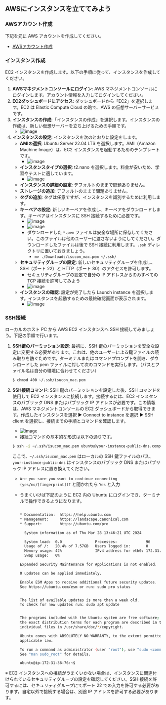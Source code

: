 ## AWSにインスタンスを立ててみよう

### AWSアカウント作成

下記を元に AWS アカウントを作成してください。

- [AWSアカウント作成](https://aws.amazon.com/jp/)

### インスタンス作成

EC2 インスタンスを作成します。以下の手順に従って、インスタンスを作成してください。

1. **AWSマネジメントコンソールにログイン**: AWS マネジメントコンソールにログインします。アカウント情報を入力してログインしてください。
2. **EC2ダッシュボードにアクセス**: ダッシュボードから「EC2」を選択します。EC2 は Elastic Compute Cloud の略で、AWS の仮想サーバーサービスです。
3. **インスタンスの作成**:「インスタンスの作成」を選択します。インスタンスの作成は、新しい仮想サーバーを立ち上げるための手順です。
   - ![image](https://storage.googleapis.com/zenn-user-upload/cb295726ca6f-20240328.png)
4. **インスタンスの設定**: インスタンスを次のとおりに設定をします。
   - **AMIの選択**: Ubuntu Server 22.04 LTS を選択します。AMI（Amazon Machine Image）は、EC2 インスタンスを起動するためのテンプレートです。
     - ![image](https://storage.googleapis.com/zenn-user-upload/891ca990791c-20240328.png)
   - **インスタンスタイプの選択**: t2.nano を選択します。料金が安いため、学習やテストに適しています。
     - ![image](https://storage.googleapis.com/zenn-user-upload/966376530ab8-20240328.png)
   - **インスタンスの詳細の設定**: デフォルトのままで問題ありません。
   - **ストレージの追加**: デフォルトのままで問題ありません。
   - **タグの追加**: タグは任意ですが、インスタンスを識別するために利用します。
   - **キーペアの設定**: 新しいキーペアを作成し、キーペアをダウンロードします。キーペアはインスタンスに SSH 接続するために必要です。
     - ![image](https://storage.googleapis.com/zenn-user-upload/9b0eb7f99f09-20240328.png)
     - ![image](https://storage.googleapis.com/zenn-user-upload/96b8d61f1909-20240328.png)
     - ダウンロードした `*.pem` ファイルは安全な場所に保存してください。このファイルは他のユーザーに渡さないようにしてください。ダウンロードしたファイルは後で SSH 接続に利用します。`.ssh` ディレクトリに置いておきましょう。
       - `mv ./Downloads/isucon_mac.pem ~/.ssh/`
   - **セキュリティグループの設定**: 新しいセキュリティグループを作成し、SSH（ポート 22）と HTTP（ポート 80）のアクセスを許可します。
     - セキュリティグループの設定で自分の IP アドレスからのみすべての TCP 接続を許可してみよう
     - ![image](https://github.com/Progate/path-community-projects/assets/26600620/04d02537-2efd-482e-acad-b94826c5b463)
   - **インスタンスの確認**: 設定が完了したら Launch instance を選択します。インスタンスを起動するための最終確認画面が表示されます。
     - ![image](https://github.com/Progate/path-community-projects/assets/26600620/0e0c96b4-3101-4d3e-a38d-71d91eec86e8)

### SSH接続

ローカルのホスト PC から AWS EC2 インスタンスへ SSH 接続してみましょう。下記の手順で行います。

1. **SSH鍵のパーミッション設定**: 最初に、SSH 鍵のパーミッションを安全な設定に変更する必要があります。これは、他のユーザーによる鍵ファイルの読み取りを防ぐためです。ターミナルまたはコマンドプロンプトを開き、ダウンロードした pem ファイルに対して次のコマンドを実行します。（パスとファイル名は自分の環境に合わせてください）

    ```sh
    $ chmod 400 ~/.ssh/isucon_mac.pem
    ```

2. **SSH接続コマンド**: SSH 鍵のパーミッションを設定した後、SSH コマンドを使用して EC2 インスタンスに接続します。接続するには、EC2 インスタンスのパブリック DNS またはパブリック IP アドレスが必要です。この情報は、AWS マネジメントコンソールの EC2 ダッシュボードから取得できます。作成したインスタンスを選択 ▶ Connect to instance を選択 ▶ SSH client を選択し、接続までの手順とコマンドを確認します。
   - ![image](https://github.com/Progate/path-community-projects/assets/26600620/a3b62049-df17-472a-933b-5732df3f5e14)
   - 接続コマンドの基本的な形式は以下の通りです。

    ```sh
    $ ssh -i ~/.ssh/isucon_mac.pem ubuntu@your-instance-public-dns.compute.amazonaws.com
    ```

    ここで、`~/.ssh/isucon_mac.pem` はローカルの SSH 鍵ファイルのパス、`your-instance-public-dns` はインスタンスのパブリック DNS またはパブリック IP アドレスに置き換えてください。

   - `Are you sure you want to continue connecting (yes/no/[fingerprint])?` と聞かれたら `Yes` と入力
   - うまくいけば下記のように EC2 内の Ubuntu にログインでき、ターミナルで操作できるようになります。

      ```sh

      * Documentation:  https://help.ubuntu.com
      * Management:     https://landscape.canonical.com
      * Support:        https://ubuntu.com/pro

        System information as of Thu Mar 28 13:46:21 UTC 2024

        System load:  0.0               Processes:             96
        Usage of /:   20.4% of 7.57GB   Users logged in:       0
        Memory usage: 42%               IPv4 address for eth0: 172.31.36.76
        Swap usage:   0%

      Expanded Security Maintenance for Applications is not enabled.

      0 updates can be applied immediately.

      Enable ESM Apps to receive additional future security updates.
      See https://ubuntu.com/esm or run: sudo pro status


      The list of available updates is more than a week old.
      To check for new updates run: sudo apt update


      The programs included with the Ubuntu system are free software;
      the exact distribution terms for each program are described in the
      individual files in /usr/share/doc/*/copyright.

      Ubuntu comes with ABSOLUTELY NO WARRANTY, to the extent permitted by
      applicable law.

      To run a command as administrator (user "root"), use "sudo <command>".
      See "man sudo_root" for details.

      ubuntu@ip-172-31-36-76:~$ 
      ```

※ EC2 インスタンスへの接続がうまくいかない場合は、インスタンスに関連付けられているセキュリティグループの設定を確認してください。SSH 接続を許可するには、セキュリティグループにてポート 22 での入力を許可する必要があります。自宅以外で接続する場合は、別途 IP アドレスを許可する必要があります。
